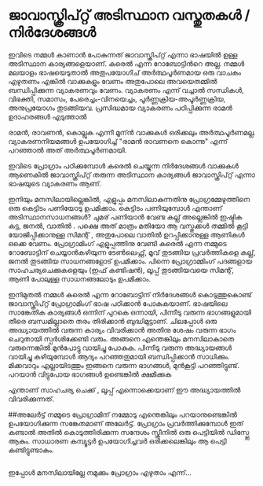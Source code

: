 ﻿# ജാവാസ്ക്രിപ്റ്റ് അടിസ്ഥാന വസ്തുതകള്‍ / നിർദേശങ്ങൾ

ഇവിടെ നമ്മള്‍ കാണാന്‍ പോകുന്നത് ജാവാസ്ക്രിപ്റ്റ് എന്നാ ഭാഷയില്‍ ഉള്ള അടിസ്ഥാന കാര്യങ്ങളെയാണ്. കരെല്‍ എന്ന റോബോട്ടിന്‍റെ അല്ല. നമ്മള്‍ മലയാളം ഭാഷയെടുതാല്‍ അതുപയോഗിച് അര്‍ത്ഥപൂര്‍ണമായ ഒരു വാചകം എഴുതണം എങ്കില്‍ വാക്കുകളും വേണം അതുപോലെ അവയെതമ്മില്‍ ബന്ധിപ്പിക്കുന്ന വ്യാകരണവും വേണം. വ്യാകരണം എന്ന് വച്ചാല്‍ സന്ധികള്‍, വിഭക്തി,	സമാസം, പേരെച്ചം-വിനയെച്ചം, പൂര്‍ണ്ണക്രിയ-അപൂര്‍ണ്ണക്രിയ, അനുപ്രയോഗം തുടങ്ങിയവ. പ്രസിദ്ധമായ വ്യാകരണം പഠിപ്പിക്കുന്ന രാമന്‍ ഉദാഹരങ്ങള്‍ എടുത്താല്‍

രാമന്‍, രാവണന്‍, കൊല്ലുക എന്നീ മൂന്ന്‍ വാക്കുകള്‍ ഒരിക്കലും അര്‍ത്ഥപൂര്‍ണമല്ല. വ്യാകരണനിയമങ്ങള്‍ ഉപയോഗിച്ച് "രാമന്‍ രാവണനെ കൊന്നു" എന്ന് പറഞ്ഞാല്‍ അത് അര്‍ത്ഥപൂര്‍ണമായി.

ഇവിടെ പ്രോഗ്രാം പഠിക്കുമ്പോള്‍ കരെല്‍ ചെയ്യുന്ന നിര്‍ദേശങ്ങള്‍ വാക്കുകള്‍ ആണെകില്‍ ജാവാസ്ക്രിപ്റ്റ് തരുന്ന അടിസ്ഥാന കാര്യങ്ങള്‍ ജാവാസ്ക്രിപ്റ്റ് എന്നാ ഭാഷയുടെ വ്യാകരണം ആണ്.

ഇനിയും മനസിലായില്ലെങ്കില്‍, എളുപ്പം മനസിലാകുന്നതിനു പ്രോഗ്രമ്മേഴുത്തിനെ ഒരു കെട്ടിടം പണിയോടു ഉപമിക്കാം. കെട്ടിടം പണിയുമ്പോള്‍ എന്താണ് അടിസ്ഥാനസാധനങ്ങള്‍? ചുമര് പണിയാന്‍ വേണ്ട കല്ല്‌ അല്ലെങ്കില്‍ ഇഷ്ടിക കട്ട, ജനല്‍, വാതില്‍ . പക്ഷെ അത് മാത്രം മതിയോ ആ വസ്തുക്കള്‍ തമ്മില്‍ കൂട്ടി യോജിപ്പിക്കാനുള്ള സിമന്റ്‌ , അതുപോലെ വാതില്‍ ഉറപ്പിക്കാനുള്ള ആണികള്‍ ഒക്കെ വേണം. പ്രോഗ്രാമിംഗ് എളുപ്പത്തിനു വേണ്ടി കരെല്‍ എന്ന നമ്മുടെ റോബോട്ടിന് ചെയ്യാന്‍കഴിയുന്ന ടേണ്‍ലെഫ്റ്റ്, മൂവ് തുടങ്ങിയ പ്രവര്‍ത്തികളെ കല്ല്‌, ജനല്‍ തുടങ്ങിയ സാധനങ്ങളോട് ഉപമിക്കാം. പിന്നെ പ്രോഗ്രാമ്മിംഗ് പദങ്ങളായ സാഹചര്യചെക്കുകളെയും (ഇഫ്‌ കണ്ടിഷന്‍), ലൂപ്പ് തുടങ്ങിയവയെ സിമന്റ്‌, ആണി പോലുള്ള സാധനങ്ങലോടും ഉപമിക്കാം. 

ഇനിമുതല്‍ നമ്മള്‍ കരെല്‍ എന്ന റോബോട്ടിന് നിര്‍ദേശങ്ങള്‍ കൊടുത്തുകൊണ്ട് ജാവാസ്ക്രിപ്റ്റ് പ്രോഗ്രാമിംഗ് ഭാഷ പഠിക്കാന്‍  പോകുകയാണ്. ഭാഷയിലെ സാങ്കേതിക കാര്യങ്ങള്‍ ഒന്നിന് പുറകെ ഒന്നായി, പിന്നീടു വരുന്ന ഭാഗങ്ങളുമായി തീരെ ബന്ധമില്ലാതെ തരം തിരിക്കാന്‍ ബുദ്ധിമുട്ടാണ്. ചിലപ്പോള്‍ ഒരു അദ്ധ്യായത്തില്‍ വരുന്ന കാര്യം വിവരിക്കാന്‍ അതിനു ശേഷം വരുന്ന ഭാഗം ചെറുതായി സ്പര്‍ശിക്കേണ്ടി വരും.  അങ്ങനെ എന്തെങ്കിലും മനസിലാകാതെ വരുന്നെങ്കില്‍ മുന്‍പോട്ടു വായിച്ചു പോകുക. പിന്നീടു വരുന്ന അദ്ധ്യായങ്ങള്‍ വായിച്ചു കഴിയുമ്പോള്‍ ആദ്യം പറഞ്ഞതുമായി ബന്ധിപ്പിക്കാന്‍ സാധിക്കും. മിക്കവാറും എല്ലായിടത്തും ഇങ്ങനെ വരുന്ന ഭാഗങ്ങള്‍, മുന്‍കൂട്ടി പറഞ്ഞിട്ടുണ്ട്. പറയാന്‍ വിട്ടുപോയ ഭാഗങ്ങള്‍ ഉണ്ടെങ്കില്‍ ക്ഷമിക്കുക
  
എന്താണ് സാഹചര്യ ചെക്ക് , ലൂപ്പ് എന്നൊക്കെയാണ് ഈ അദ്ധ്യായത്തില്‍ വിവരിക്കുന്നത്.

##അലേര്‍ട്ട് 
നമ്മുടെ പ്രോഗ്രാമിന് നമ്മോടു എന്തെങ്കിലും പറയാനുണ്ടെങ്കില്‍ ഉപയോഗിക്കുന്ന സങ്കേതമാണ് അലേര്‍ട്ട്. പ്രോഗ്രാം പ്രവര്‍ത്തിക്കുമ്പോള്‍ ഇത് കണ്ടാല്‍ അതില്‍ കൊടുത്തിരിക്കുന്ന സന്ദേശം സ്ക്രീനില്‍ ഒരു പെട്ടിയില്‍ ഡിസ്പ്ലേ ആകും. സാധാരണ കമ്പ്യൂട്ടര്‍ ഉപയോഗിച്ചവര്‍ ഒരിക്കലെങ്കിലും ആ പെട്ടി കണ്ടിട്ടുണ്ടാകും.

<image alert>

ഇപ്പോള്‍ മനസിലായില്ലേ നമുക്കും പ്രോഗ്രാം എഴുതാം എന്ന്...

